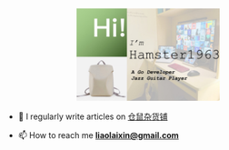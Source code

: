 <p align="center">
  <img src= "/me.jpeg" width="50%"></img>
</p>

- 📝 I regularly write articles on [仓鼠杂货铺](https://buycoffee.top)

- 📫 How to reach me **liaolaixin@gmail.com**



<!--
**hamster1963/hamster1963** is a ✨ _special_ ✨ repository because its `README.md` (this file) appears on your GitHub profile.

Here are some ideas to get you started:

- 🔭 I’m currently working on ...
- 🌱 I’m currently learning ...
- 👯 I’m looking to collaborate on ...
- 🤔 I’m looking for help with ...
- 💬 Ask me about ...
- 📫 How to reach me: ...
- 😄 Pronouns: ...
- ⚡ Fun fact: ...
-->
